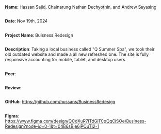 **Name**: Hassan Sajid, Chainarung Nathan Dechyothin, and Andrew Sayasing
##
**Date**: Nov 19th, 2024
##
**Project Name**: Buisness Redesign
##
**Description**: Taking a local business called "Q Summer Spa", we took their old outdated website and made a all new refreshed one. The site is fully responsive accounting for mobile, tablet, and desktop users.
##
##
**Peer**:
##
**Review**: 
##
##
**GitHub**: https://github.com/hussans/BusinessRedesign
##
**Figma**: https://www.figma.com/design/QCdXuR7ITdGiT0pQqCiSOe/Business-Redesign?node-id=0-1&t=04B6sBje6jPOuTi2-1
